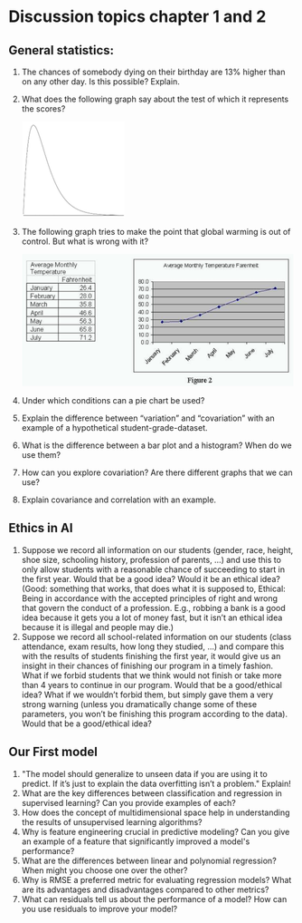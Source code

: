 # Discussion topics chapter 1 and 2

## General statistics:
1. The chances of somebody dying on their birthday are 13% higher than on any other day. Is this possible? Explain.
1. What does the following graph say about the test of which it represents the scores?

    ![](files/2023-04-11-18-33-40.png)

1. The following graph tries to make the point that global warming is out of control. But what is wrong with it?

    ![](files/2023-04-11-18-33-17.png)

1. Under which conditions can a pie chart be used?
1. Explain the difference between “variation” and “covariation” with an example of a hypothetical student-grade-dataset.
1. What is the difference between a bar plot and a histogram? When do we use them?
1. How can you explore covariation? Are there different graphs that we can use?
1. Explain covariance and correlation with an example.

## Ethics in AI

1. Suppose we record all information on our students (gender, race, height, shoe size, schooling history, profession of parents, …) and use this to only allow students with a reasonable chance of succeeding to start in the first year. Would that be a good idea? Would it be an ethical idea?
(Good: something that works, that does what it is supposed to, Ethical: Being in accordance with the accepted principles of right and wrong that govern the conduct of a profession. E.g., robbing a bank is a good idea because it gets you a lot of money fast, but it isn’t an ethical idea because it is illegal and people may die.)
1. Suppose we record all school-related information on our students (class attendance, exam results, how long they studied, …) and compare this with the results of students finishing the first year, it would give us an insight in their chances of finishing our program in a timely fashion.
What if we forbid students that we think would not finish or take more than 4 years to continue in our program. Would that be a good/ethical idea?
What if we wouldn’t forbid them, but simply gave them a very strong warning (unless you dramatically change some of these parameters, you won’t be finishing this program according to the data). Would that be a good/ethical idea?

## Our First model

1. "The model should generalize to unseen data if you are using it to predict. If it’s just to explain the data overfitting isn’t a problem." Explain!
1. What are the key differences between classification and regression in supervised learning? Can you provide examples of each?
1. How does the concept of multidimensional space help in understanding the results of unsupervised learning algorithms?
1. Why is feature engineering crucial in predictive modeling? Can you give an example of a feature that significantly improved a model's performance?
1. What are the differences between linear and polynomial regression? When might you choose one over the other?
1. Why is RMSE a preferred metric for evaluating regression models? What are its advantages and disadvantages compared to other metrics?
1. What can residuals tell us about the performance of a model? How can you use residuals to improve your model?

